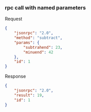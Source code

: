 ### rpc call with named parameters

Request
```json
{
    "jsonrpc": "2.0",
    "method": "subtract",
    "params": {
        "subtrahend": 23,
        "minuend": 42
    },
    "id": 1
}
```

Response
```json
{
    "jsonrpc": "2.0",
    "result": 19,
    "id": 1
}
```
